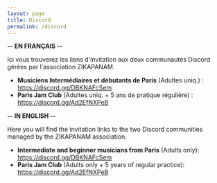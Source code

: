 ```yaml
---
layout: page
title: Discord 
permalink: /discord
---
```

<div>
<strong>-- EN FRANÇAIS --</strong>
<p>
Ici vous trouverez les liens d'invitation aux deux communautés Discord gérées par l'association ZIKAPANAM.
</p>
<ul>
<li><strong>Musiciens Intermédiaires et débutants de Paris</strong> (Adultes uniq.) : <a href="https://discord.gg/DBKNAFcSem">https://discord.gg/DBKNAFcSem</a></li>
<li><strong>Paris Jam Club</strong> (Adultes uniq. + 5 ans de pratique régulière) : <a href="https://discord.gg/Ad2EfNXPeB">https://discord.gg/Ad2EfNXPeB</a></li>
</ul>
</div>
<div class="english">
<strong>-- IN ENGLISH --</strong>
<p>
Here you will find the invitation links to the two Discord communities managed by the ZIKAPANAM association.
</p>
<ul>
<li><strong>Intermediate and beginner musicians from Paris</strong> (Adults only): <a href="https://discord.gg/DBKNAFcSem">https://discord.gg/DBKNAFcSem</a></li>
<li><strong>Paris Jam Club</strong> (Adults only + 5 years of regular practice): <a href="https://discord.gg/Ad2EfNXPeB">https://discord.gg/Ad2EfNXPeB</a></li>
</ul>
</div>
